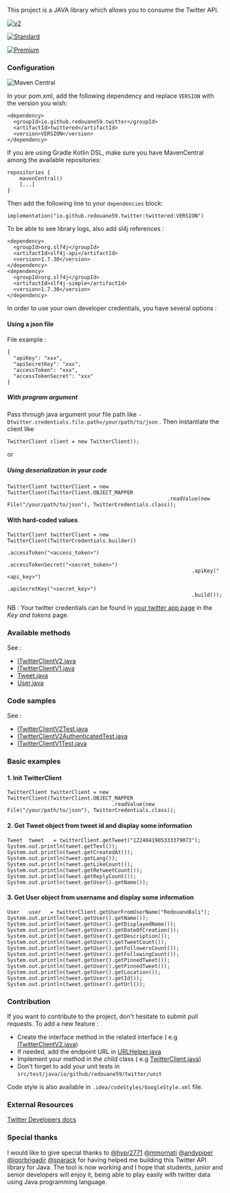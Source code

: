 This project is a JAVA library which allows you to consume the Twitter API.

[![v2](https://img.shields.io/endpoint?url=https%3A%2F%2Ftwbadges.glitch.me%2Fbadges%2Fv2)](https://developer.twitter.com/en/docs/twitter-api)

[![Standard](https://img.shields.io/static/v1?label=Twitter%20API&message=v1.1&color=794BC4&style=flat&logo=Twitter)](https://developer.twitter.com/en/docs/api-reference-index)

[![Premium](https://img.shields.io/static/v1?label=Twitter%20API&message=Premium&color=794BC4&style=flat&logo=Twitter)](https://developer.twitter.com/en/docs/tweets/search/api-reference/premium-search)

### Configuration

![Maven Central](https://img.shields.io/maven-central/v/io.github.redouane59.twitter/twittered)

In your pom.xml, add the following dependency and replace `VERSION` with the version you wish:

```
<dependency>
  <groupId>io.github.redouane59.twitter</groupId>
  <artifactId>twittered</artifactId>
  <version>VERSION</version>
</dependency>
```

If you are using Gradle Kotlin DSL, make sure you have MavenCentral among the available repositories:
```
repositories {
    mavenCentral()
    [...]
}
```
Then add the following line to your `dependencies` block:

```
implementation("io.github.redouane59.twitter:twittered:VERSION")
```

To be able to see library logs, also add sl4j references :

```
<dependency>
  <groupId>org.slf4j</groupId>
  <artifactId>slf4j-api</artifactId>
  <version>1.7.30</version>
</dependency>
<dependency>
  <groupId>org.slf4j</groupId>
  <artifactId>slf4j-simple</artifactId>
  <version>1.7.30</version>
</dependency>
``` 

In order to use your own developer credentials, you have several options :

#### Using a json file

File example :

```
{
  "apiKey": "xxx",
  "apiSecretKey": "xxx",
  "accessToken": "xxx",
  "accessTokenSecret": "xxx"
}
```

##### With program argument

Pass through java argument your file path like `-Dtwitter.credentials.file.path=/your/path/to/json`
. Then instantiate the client like

```
TwitterClient client = new TwitterClient();
```

or

##### Using deserialization in your code

```
TwitterClient twitterClient = new TwitterClient(TwitterClient.OBJECT_MAPPER
                                                    .readValue(new File("/your/path/to/json"), TwitterCredentials.class));
``` 

#### With hard-coded values

```
TwitterClient twitterClient = new TwitterClient(TwitterCredentials.builder()
                                                            .accessToken("<access_token>")
                                                            .accessTokenSecret("<secret_token>")
                                                            .apiKey("<api_key>")
                                                            .apiSecretKey("<secret_key>")
                                                            .build());
``` 

NB : Your twitter credentials can be found
in [your twitter app page](https://developer.twitter.com/en/apps) in the _Key and tokens_
page.

### Available methods

See :

- [ITwitterClientV2.java](https://github.com/redouane59/twittered/blob/develop/src/main/java/io/github/redouane59/twitter/ITwitterClientV2.java)
- [ITwitterClientV1.java](https://github.com/redouane59/twittered/blob/develop/src/main/java/io/github/redouane59/twitter/ITwitterClientV1.java)
- [Tweet.java](https://github.com/redouane59/twittered/blob/develop/src/main/java/io/github/redouane59/twitter/dto/tweet/Tweet.java)
- [User.java](https://github.com/redouane59/twittered/blob/develop/src/main/java/io/github/redouane59/twitter/dto/user/User.java)

### Code samples

See :

- [ITwitterClientV2Test.java](https://github.com/redouane59/twittered/blob/develop/src/test/java/io/github/redouane59/twitter/nrt/ITwitterClientV2Test.java)
- [ITwitterClientV2AuthenticatedTest.java](https://github.com/redouane59/twittered/blob/develop/src/test/java/io/github/redouane59/twitter/nrt/ITwitterClientV2AuthenticatedTest.java)
- [ITwitterClientV1Test.java](https://github.com/redouane59/twittered/blob/develop/src/test/java/io/github/redouane59/twitter/nrt/ITwitterClientV1Test.java)

### Basic examples

#### 1. Init TwitterClient

```
TwitterClient twitterClient = new TwitterClient(TwitterClient.OBJECT_MAPPER
                                  .readValue(new File("/your/path/to/json"), TwitterCredentials.class));
```

#### 2. Get Tweet object from tweet id and display some information

```    
Tweet  tweet   = twitterClient.getTweet("1224041905333379073");
System.out.println(tweet.getText());
System.out.println(tweet.getCreatedAt());
System.out.println(tweet.getLang());
System.out.println(tweet.getLikeCount());
System.out.println(tweet.getRetweetCount());
System.out.println(tweet.getReplyCount());
System.out.println(tweet.getUser().getName());
```

#### 3. Get User object from username and display some information

```    
User   user   = twitterClient.getUserFromUserName("RedouaneBali");
System.out.println(tweet.getUser().getName());
System.out.println(tweet.getUser().getDisplayedName());
System.out.println(tweet.getUser().getDateOfCreation());
System.out.println(tweet.getUser().getDescription());
System.out.println(tweet.getUser().getTweetCount());
System.out.println(tweet.getUser().getFollowersCount());
System.out.println(tweet.getUser().getFollowingCount());
System.out.println(tweet.getUser().getPinnedTweet());
System.out.println(tweet.getUser().getPinnedTweet());
System.out.println(tweet.getUser().getLocation());
System.out.println(tweet.getUser().getId());
System.out.println(tweet.getUser().getUrl());
```

### Contribution

If you want to contribute to the project, don't hesitate to submit pull requests. To add a new
feature :

- Create the interface method in the related interface (
  e.g [ITwitterClientV2.java](https://github.com/redouane59/twittered/blob/develop/src/main/java/io/github/redouane59/twitter/ITwitterClientV2.java))
- If needed, add the endpoint URL
  in [URLHelper.java](https://github.com/redouane59/twittered/blob/develop/src/main/java/io/github/redouane59/twitter/helpers/URLHelper.java)
- Implement your method in the child class (
  e.g [TwitterClient.java](https://github.com/redouane59/twittered/blob/develop/src/main/java/io/github/redouane59/twitter/TwitterClient.java))
- Don't forget to add your unit tests in `src/test/java/io/github/redouane59/twitter/unit`

Code style is also available in `.idea/codeStyles/GoogleStyle.xml` file.

### External Resources

[Twitter Developers docs](https://developer.twitter.com/en/docs)

### Special thanks

I would like to give special thanks to
[@hypr2771](https://github.com/hypr2771)
[@mmornati](https://github.com/mmornati)
[@andypiper](https://github.com/andypiper)
[@igorbrigadir](https://github.com/igorbrigadir)
[@sparack](https://github.com/sparack)
for having helped me building this Twitter API library for Java. The tool is now working and I hope
that students, junior and senior developers will enjoy it, being able to play easily with twitter
data using Java programming language.
